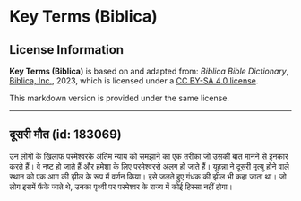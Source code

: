 # Key Terms (Biblica)

## License Information

**Key Terms (Biblica)** is based on and adapted from: _Biblica Bible Dictionary_, [Biblica, Inc.](https://www.biblica.com/), 2023, which is licensed under a [CC BY-SA 4.0 license](https://creativecommons.org/licenses/by-sa/4.0/legalcode.en).

This markdown version is provided under the same license.



--------------------------------

## दूसरी मौत (id: 183069)

उन लोगों के खिलाफ परमेश्‍वरके अंतिम न्याय को समझाने का एक तरीका जो उसकी बात मानने से इनकार करते हैं। वे नष्ट हो जाते हैं और हमेशा के लिए परमेश्‍वरसे अलग हो जाते हैं। यूहन्ना ने दूसरी मृत्यु होने वाले स्थान को एक आग की झील के रूप में वर्णन किया। इसे जलते हुए गंधक की झील भी कहा जाता था। जो लोग इसमें फेंके जाते थे, उनका पृथ्वी पर परमेश्वर के राज्य में कोई हिस्सा नहीं होगा।


